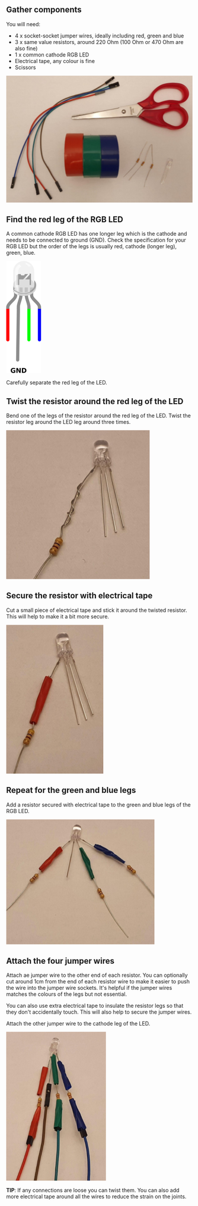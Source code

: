 ## Gather components

You will need:
+ 4 x socket-socket jumper wires, ideally including red, green and blue
+ 3 x same value resistors, around 220 Ohm (100 Ohm or 470 Ohm are also fine)
+ 1 x common cathode RGB LED
+ Electrical tape, any colour is fine
+ Scissors

![An image showing four jumper wires, electrical tape, an RGB LED, three resistors and a pair of scissors.](images/you-will-need.png)

## Find the red leg of the RGB LED

A common cathode RGB LED has one longer leg which is the cathode and needs to be connected to ground (GND). Check the specification for your RGB LED but the order of the legs is usually red, cathode (longer leg), green, blue.  

![An RGB LED with four legs, the second one is longer.](images/rgb-led-legs.png)

Carefully separate the red leg of the LED.

## Twist the resistor around the red leg of the LED

Bend one of the legs of the resistor around the red leg of the LED. Twist the resistor leg around the LED leg around three times. 

![The leg of a resistor is twisted around the red leg of an LED.](images/twist-leg.png)

## Secure the resistor with electrical tape

Cut a small piece of electrical tape and stick it around the twisted resistor. This will help to make it a bit more secure.

![Electrical tape is placed around the twisted leg of a resistor.](images/elec-tape.png)

## Repeat for the green and blue legs

Add a resistor secured with electrical tape to the green and blue legs of the RGB LED.


![Resistors and electrical tape are attached to three legs of an RGB LED.](images/elec-tape-three.png)

## Attach the four jumper wires

Attach ae jumper wire to the other end of each resistor. You can optionally cut around 1cm from the end of each resistor wire to make it easier to push the wire into the jumper wire sockets. It's helpful if the jumper wires matches the colours of the legs but not essential.

You can also use extra electrical tape to insulate the resistor legs so that they don't accidentally touch. This will also help to secure the jumper wires. 

Attach the other jumper wire to the cathode leg of the LED.

![Four jumper wires are attached to an LED and a resistor.](images/jumper-wires.png)

**TIP**: If any connections are loose you can twist them. You can also add more electrical tape around all the wires to reduce the strain on the joints.
